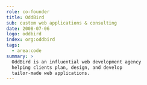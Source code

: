 ```yaml
---
role: co-founder
title: OddBird
sub: custom web applications & consulting
date: 2008-07-06
logo: oddbird
index: org:oddbird
tags:
  - area:code
summary: >
  OddBird is an influential web development agency
  helping clients plan, design, and develop
  tailor-made web applications.
---
```

